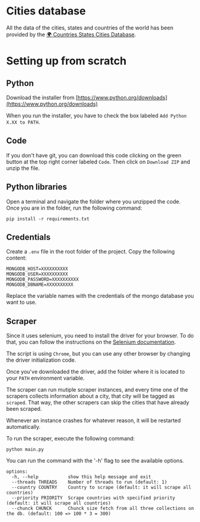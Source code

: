 # Cities database

All the data of the cities, states and countries of the world has been provided by the [🌍 Countries States Cities Database](https://github.com/dr5hn/countries-states-cities-database).

# Setting up from scratch

## Python

Download the installer from [https://www.python.org/downloads](https://www.python.org/downloads)

When you run the installer, you have to check the box labeled `Add Python X.XX to PATH`.

## Code

If you don't have git, you can download this code clicking on the green button at the top right corner labeled `Code`. Then click on `Download ZIP` and unzip the file.

## Python libraries

Open a terminal and navigate the folder where you unzipped the code.
Once you are in the folder, run the following command:

```
pip install -r requirements.txt
```

## Credentials

Create a `.env` file in the root folder of the project. Copy the following content:

```
MONGODB_HOST=XXXXXXXXXX
MONGODB_USER=XXXXXXXXXX
MONGODB_PASSWORD=XXXXXXXXXX
MONGODB_DBNAME=XXXXXXXXXX
```

Replace the variable names with the credentials of the mongo database you want to use.

## Scraper

Since it uses selenium, you need to install the driver for your browser. To do that, you can follow the instructions on the [Selenium documentation](https://selenium-python.readthedocs.io/installation.html#drivers).

The script is using `Chrome`, but you can use any other browser by changing the driver initialization code.

Once you've downloaded the driver, add the folder where it is located to your `PATH` environment variable.

The scraper can run mutiple scraper instances, and every time one of the scrapers collects information about a city, that city will be tagged as `scraped`.
That way, the other scrapers can skip the cities that have already been scraped.

Whenever an instance crashes for whatever reason, it will be restarted automatically.

To run the scraper, execute the following command:

```
python main.py
```

You can run the command with the '-h' flag to see the available options.

```
options:
  -h, --help           show this help message and exit
  --threads THREADS    Number of threads to run (default: 1)
  --country COUNTRY    Country to scrape (default: it will scrape all countries)
  --priority PRIORITY  Scrape countries with specified priority (default: it will scrape all countries)
  --chunck CHUNCK      Chunck size fetch from all three collections on the db. (default: 100 => 100 * 3 = 300)
```
